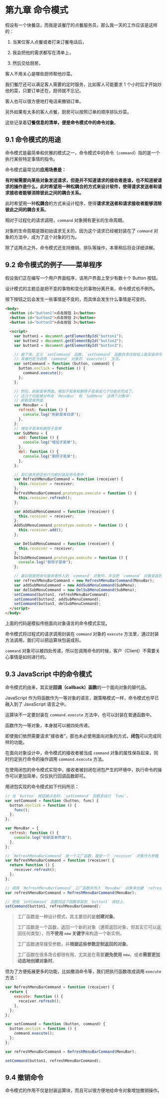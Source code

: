 # 第九章 命令模式

假设有一个快餐店，而我是该餐厅的点餐服务员，那么我一天的工作应该是这样的：

1. 当某位客人点餐或者打来订餐电话后，

2. 我会把他的需求都写在清单上，

3. 然后交给厨房，

客人不用关心是哪些厨师帮他炒菜。

我们餐厅还可以满足客人需要的定时服务，比如客人可能要求 1 个小时后才开始炒他的菜，只要订单还在，厨师就不忘记。

客人也可以很方便地打电话来撤销订单。

另外如果有太多的客人点餐，厨房可以按照订单的顺序排队炒菜。

这些记录着**订餐信息的清单，便是命令模式中的命令对象**。

## 9.1 命令模式的用途

命令模式是最简单和优雅的模式之一，命令模式中的命令（`command`）指的是一个执行某些特定事情的指令。

命令模式最常见的**应用场景是：**

**有时候需要向某些对象发送请求，但是并不知道请求的接收者是谁，也不知道被请求的操作是什么，此时希望用一种松耦合的方式来设计软件，使得请求发送者和请求接收者能够消除彼此之间的耦合关系。**

此时希望用一种**松耦合**的方式来设计程序，使得**请求发送者和请求接收者能够消除彼此之间的耦合关系**。

相对于过程化的请求调用，`command` 对象拥有更长的生命周期。

对象的生命周期是跟初始请求无关的，因为这个请求已经被封装在了 `command` 对象的方法中，成为了这个对象的行为。

除了这两点之外，命令模式还支持撤销、排队等操作，本章稍后将会详细讲解。

## 9.2 命令模式的例子——菜单程序

假设我们正在编写一个用户界面程序，该用户界面上至少有数十个 Button 按钮。

设计模式的主题总是把不变的事物和变化的事物分离开来，命令模式也不例外。

按下按钮之后会发生一些事情是不变的，而具体会发生什么事情是可变的。

```html
<body>
  <button id="button1">点击按钮 1</button>
  <button id="button2">点击按钮 2</button>
  <button id="button3">点击按钮 3</button>

  <script>
    var button1 = document.getElementById("button1");
    var button2 = document.getElementById("button2");
    var button3 = document.getElementById("button3");

    // 接下来，定义 `setCommand` 函数，`setCommand` 函数负责往按钮上面安装命令。
    // 其被约定为调用 `command` 对象的 `execute()` 方法。
    var setCommand = function (button, command) {
      button.onclick = function () {
        command.execute();
      };
    };

    // 然后，刷新菜单界面、增加子菜单和删除子菜单这几个功能也完成了。
    // 这几个功能被分布在 `MenuBar` 和 `SubMenu` 这两个对象中：
    // 刷新菜单界面
    var MenuBar = {
      refresh: function () {
        console.log("刷新菜单目录");
      },
    };
    // 增加子菜单和删除子菜单
    var SubMenu = {
      add: function () {
        console.log("增加子菜单");
      },
      del: function () {
        console.log("删除子菜单");
      },
    };

    // 我们再先把这些行为都封装在命令类中：
    var RefreshMenuBarCommand = function (receiver) {
      this.receiver = receiver;
    };
    RefreshMenuBarCommand.prototype.execute = function () {
      this.receiver.refresh();
    };

    var AddSubMenuCommand = function (receiver) {
      this.receiver = receiver;
    };
    AddSubMenuCommand.prototype.execute = function () {
      this.receiver.add();
    };

    var DelSubMenuCommand = function (receiver) {
      this.receiver = receiver;
    };
    DelSubMenuCommand.prototype.execute = function () {
      console.log("删除子菜单");
    };

    // 最后就是把命令接收者传入到 `command` 对象中，并且把 `command` 对象安装到 `button` 上面：
    var refreshMenuBarCommand = new RefreshMenuBarCommand(MenuBar);
    var addSubMenuCommand = new AddSubMenuCommand(SubMenu);
    var delSubMenuCommand = new DelSubMenuCommand(SubMenu);
    setCommand(button1, refreshMenuBarCommand);
    setCommand(button2, addSubMenuCommand);
    setCommand(button3, delSubMenuCommand);
  </script>
</body>
```

上面的代码是模拟传统面向对象语言的命令模式实现。

命令模式将过程式的请求调用封装在 `command` 对象的 `execute` 方法里，通过封装方法调用，我们可以把运算块包装成形。

`command` 对象可以被四处传递，所以在调用命令的时候，客户（Client）不需要关心事情是如何进行的。

## 9.3 JavaScript 中的命令模式

命令模式的由来，其实是**回调（callback）函数**的一个面向对象的替代品。

JavaScript 作为将函数作为一等对象的语言，跟策略模式一样，命令模式也早已融入到了 JavaScript 语言之中。

运算块不一定要封装在 `command.execute` 方法中，也可以封装在普通函数中。

函数作为一等对象，本身就可以被四处传递。

即使我们依然需要请求“接收者”，那也未必使用面向对象的方式，**闭包**可以完成同样的功能。

在面向对象设计中，命令模式的接收者被当成 `command` 对象的属性保存起来，同时约定执行命令的操作调用 `command.execute` 方法。

在使用闭包的命令模式实现中，接收者被封闭在闭包产生的环境中，执行命令的操作可以更加简单，仅仅执行回调函数即可。

用闭包实现的命令模式如下代码所示：

```js
// 当 `button` 按钮被点击时，`setCommand` 函数会执行 `func`。
var setCommand = function (button, func) {
  button.onclick = function () {
    func();
  };
};

var MenuBar = {
  refresh: function () {
    console.log("刷新菜单界面");
  },
};

// `RefreshMenuBarCommand` 是一个工厂函数，接受一个 `receiver` 对象作为参数
var RefreshMenuBarCommand = function (receiver) {
  return function () {
    receiver.refresh();
  };
};

// 调用 `RefreshMenuBarCommand` 工厂函数并传入 `MenuBar` 对象来创建 `refreshMenuBarCommand` 函数。
var refreshMenuBarCommand = RefreshMenuBarCommand(MenuBar);

// 使用 `setCommand` 函数将这个函数安装到 `button1` 按钮上。
setCommand(button1, refreshMenuBarCommand);
```

> 工厂函数是一种设计模式，其主要目的是**创建对象**。
>
> 工厂函数是一个函数，返回一个新的对象（通常返回对象，但其实它可以返回任何类型），而**不使用 `new` 关键字**来构造一个新实例。
>
> 工厂函数通常接受参数，并**根据这些参数定制返回的对象**。
>
> 工厂函数在很多场合都很有用，尤其是在需要**避免使用 `new`**，或者**需要更加动态地创建对象时**。

但为了方便拓展更多的功能，比如撤消命令等，我们把执行函数改成调用 `execute` 方法：

```js
var RefreshMenuBarCommand = function (receiver) {
  return {
    execute: function () {
      receiver.refresh();
    },
  };
};

var setCommand = function (button, command) {
  button.onclick = function () {
    command.execute();
  };
};

var refreshMenuBarCommand = RefreshMenuBarCommand(MenuBar);

setCommand(button1, refreshMenuBarCommand);
```

## 9.4 撤销命令

命令模式的作用不仅是封装运算块，而且可以很方便地给命令对象增加撤销操作。
